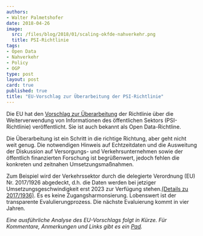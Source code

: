 ```yaml
---
authors: 
- Walter Palmetshofer
date: 2018-04-26
image:
  src: /files/blog/2018/01/scaling-okfde-nahverkehr.png
  title: PSI-Richtlinie
tags:
- Open Data
- Nahverkehr
- Policy
- OGP
type: post
layout: post
card: true
published: true
title: "EU-Vorschlag zur Überarbeitung der PSI-Richtlinie" 
---
```


Die EU hat den [Vorschlag zur Überarbeitung](https://ec.europa.eu/digital-single-market/en/proposal-revision-public-sector-information-psi-directive) der Richtlinie über die Weiterverwendung von Informationen des öffentlichen Sektors (PSI-Richtlinie) veröffentlicht. Sie ist auch bekannt als Open Data-Richtline.

Die Überarbeitung ist ein Schritt in die richtige Richtung, aber geht nicht weit genug. Die notwendigen Hinweis auf Echtzeitdaten und die Ausweitung der Diskussion auf Versorgungs- und Verkehrsunternehmen sowie der öffentlich finanzierten Forschung ist begrüßenwert, jedoch fehlen die konkreten und zeitnahen Umsetzungsmaßnahmen.

Zum Beispiel wird der Verkehrssektor durch die delegierte Verordnung (EU) Nr. 2017/1926 abgedeckt, d.h. die Daten werden bei jetziger Umsetzungsgeschwindigkeit erst 2023 zur Verfügung stehen.[(Details zu 2017/1936)](https://okfn.de/blog/2018/01/multimodale-Reiseinformationsdienste/). Es es keine Zugangsharmonsierung. Lobenswert ist der transparente Evalulierungprozess. Die nächste Evaluierung kommt in vier Jahren.

*Eine ausführliche Analyse des EU-Vorschlags folgt in Kürze. Für Kommentare, Anmerkungen und Links gibt es ein [Pad](https://pad.okfn.de/p/psi-directive).*
